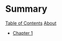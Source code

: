 # Summary

[Table of Contents](./table-of-contents.md)
[About](./about.md)

- [Chapter 1](./chapter-1.md)
